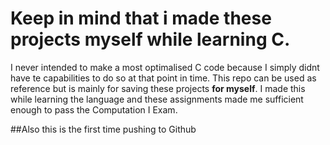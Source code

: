 # Keep in mind that i made these projects myself **while learning C**.
 I never intended to make a most optimalised C code because I simply didnt have te capabilities to do so at that point in time. This repo can be used as reference but is mainly for saving these projects **for myself**.
I made this while learning the language and these assignments made me sufficient enough to pass the Computation I Exam. 

##Also this is the first time pushing to Github
